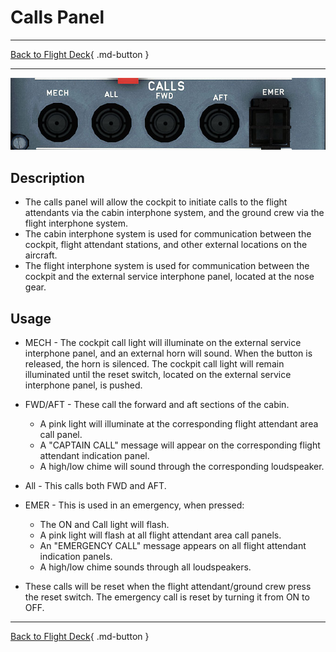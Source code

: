 # Calls Panel

---

[Back to Flight Deck](../index.md){ .md-button }

---

![Calls Panel](../../../assets/a32nx-briefing/overhead-panel/Calls-Panel.jpg "Calls Panel")

## Description

- The calls panel will allow the cockpit to initiate calls to the flight attendants via the cabin interphone system, and the ground crew via the flight interphone system.
- The cabin interphone system is used for communication between the cockpit, flight attendant stations, and other external locations on the aircraft.
- The flight interphone system is used for communication between the cockpit and the external service interphone panel, located at the nose gear.

## Usage

- MECH - The cockpit call light will illuminate on the external service interphone panel, and an external horn will sound. When the button is released, the horn is silenced. The cockpit call light will remain illuminated until the reset switch, located on the external service interphone panel, is pushed.

- FWD/AFT - These call the forward and aft sections of the cabin.
    - A pink light will illuminate at the corresponding flight attendant area call panel.
    - A "CAPTAIN CALL" message will appear on the corresponding flight attendant indication panel.
    - A high/low chime will sound through the corresponding loudspeaker.

- All - This calls both FWD and AFT.

- EMER - This is used in an emergency, when pressed:
    - The ON and Call light will flash.
    - A pink light will flash at all flight attendant area call panels.
    - An "EMERGENCY CALL" message appears on all flight attendant indication panels.
    - A high/low chime sounds through all loudspeakers.

- These calls will be reset when the flight attendant/ground crew press the reset switch. The emergency call is reset by turning it from ON to OFF.

---

[Back to Flight Deck](../index.md){ .md-button }
